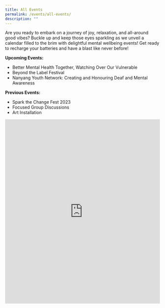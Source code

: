 ```yaml
---
title: All Events
permalink: /events/all-events/
description: ""
---
```

Are you ready to embark on a journey of joy, relaxation, and all-around good vibes? Buckle up and keep those eyes sparkling as we unveil a calendar filled to the brim with delightful mental wellbeing events! Get ready to recharge your batteries and have a blast like never before!

**Upcoming Events:** 
* Better Mental Health Together, Watching Over Our Vulnerable
* Beyond the Label Festival
* Nanyang Youth Network: Creating and Honouring Deaf and Mental Awareness




**Previous Events:**
* Spark the Change Fest 2023
* Focused Group Discussions
* Art Installation



<iframe scrolling="no" frameborder="0" height="600" width="100%" style="border: 0" src="https://calendar.google.com/calendar/embed?src=hbtleanonme%40gmail.com&amp;ctz=Asia%2FSingapore"></iframe>